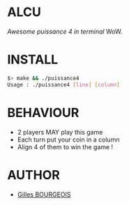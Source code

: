 # ALCU
*Awesome puissance 4 in terminal*
WoW.

# INSTALL
```sh
$> make && ./puissance4
Usage : ./puissance4 [line] [column]
```

# BEHAVIOUR
- 2 players MAY play this game
- Each turn put your coin in a column
- Align 4 of them to win the game !


# AUTHOR
- [Gilles BOURGEOIS](https://github.com/gbourgeo)
